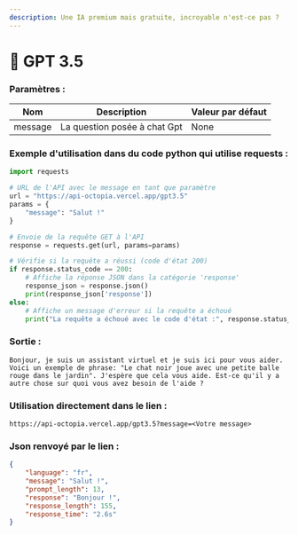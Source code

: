 ```yaml
---
description: Une IA premium mais gratuite, incroyable n'est-ce pas ?
---
```


# 🤖 GPT 3.5



### Paramètres :

| Nom     | Description                  | Valeur par défaut |
| ------- | ---------------------------- | ----------------- |
| message | La question posée à chat Gpt | None              |

### Exemple d'utilisation dans du code python qui utilise requests :

```python
import requests

# URL de l'API avec le message en tant que paramètre
url = "https://api-octopia.vercel.app/gpt3.5"
params = {
    "message": "Salut !"
}

# Envoie de la requête GET à l'API
response = requests.get(url, params=params)

# Vérifie si la requête a réussi (code d'état 200)
if response.status_code == 200:
    # Affiche la réponse JSON dans la catégorie 'response'
    response_json = response.json()
    print(response_json['response'])
else:
    # Affiche un message d'erreur si la requête a échoué
    print("La requête a échoué avec le code d'état :", response.status_code)
```

### Sortie :

```
Bonjour, je suis un assistant virtuel et je suis ici pour vous aider.
Voici un exemple de phrase: "Le chat noir joue avec une petite balle 
rouge dans le jardin". J'espère que cela vous aide. Est-ce qu'il y a 
autre chose sur quoi vous avez besoin de l'aide ?
```

### Utilisation directement dans le lien :

```
https://api-octopia.vercel.app/gpt3.5?message=<Votre message>
```

### Json renvoyé par le lien :

```json
{
    "language": "fr",
    "message": "Salut !",
    "prompt_length": 13,
    "response": "Bonjour !",
    "response_length": 155,
    "response_time": "2.6s"
}
```
